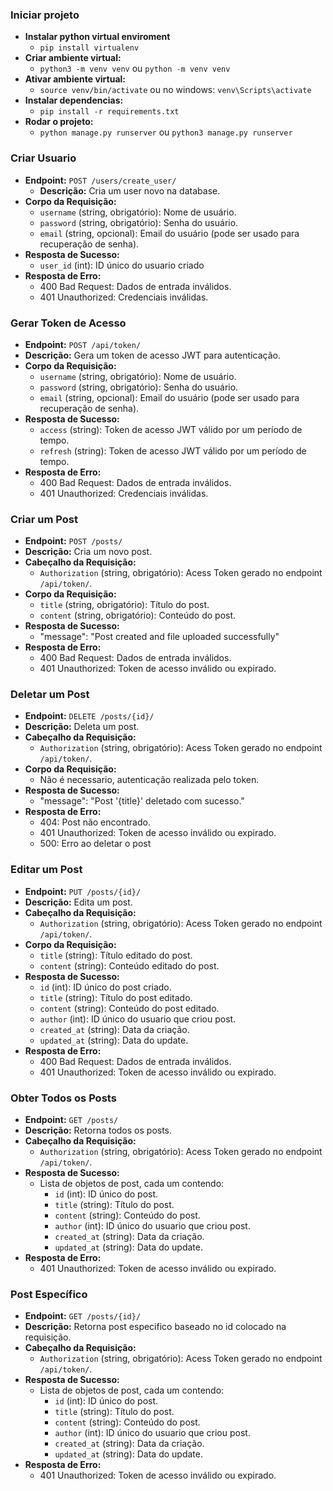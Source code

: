 ### Iniciar projeto
- **Instalar python virtual enviroment**
    - `pip install virtualenv`
- **Criar ambiente virtual:**
    - `python3 -m venv venv` ou `python -m venv venv`
- **Ativar ambiente virtual:**
    - `source venv/bin/activate` ou no windows: `venv\Scripts\activate`
- **Instalar dependencias:**
    - `pip install -r requirements.txt`
- **Rodar o projeto:**
    - `python manage.py runserver` ou `python3 manage.py runserver`

### Criar Usuario
- **Endpoint:** `POST /users/create_user/`
  - **Descrição:** Cria um user novo na database.
- **Corpo da Requisição:**
  - `username` (string, obrigatório): Nome de usuário.
  - `password` (string, obrigatório): Senha do usuário.
  - `email` (string, opcional): Email do usuário (pode ser usado para recuperação de senha).
- **Resposta de Sucesso:**
  - `user_id` (int): ID único do usuario criado
- **Resposta de Erro:**
  - 400 Bad Request: Dados de entrada inválidos.
  - 401 Unauthorized: Credenciais inválidas.

### Gerar Token de Acesso

- **Endpoint:** `POST /api/token/`
- **Descrição:** Gera um token de acesso JWT para autenticação.
- **Corpo da Requisição:**
  - `username` (string, obrigatório): Nome de usuário.
  - `password` (string, obrigatório): Senha do usuário.
  - `email` (string, opcional): Email do usuário (pode ser usado para recuperação de senha).
- **Resposta de Sucesso:**
  - `access` (string): Token de acesso JWT válido por um período de tempo.
  - `refresh` (string): Token de acesso JWT válido por um período de tempo.
- **Resposta de Erro:**
  - 400 Bad Request: Dados de entrada inválidos.
  - 401 Unauthorized: Credenciais inválidas.

### Criar um Post

- **Endpoint:** `POST /posts/`
- **Descrição:** Cria um novo post.
- **Cabeçalho da Requisição:**
  - `Authorization` (string, obrigatório): Acess Token gerado no endpoint `/api/token/`.
- **Corpo da Requisição:**
  - `title` (string, obrigatório): Título do post.
  - `content` (string, obrigatório): Conteúdo do post.
- **Resposta de Sucesso:**
  - "message": "Post created and file uploaded successfully"
- **Resposta de Erro:**
  - 400 Bad Request: Dados de entrada inválidos.
  - 401 Unauthorized: Token de acesso inválido ou expirado.

### Deletar um Post

- **Endpoint:** `DELETE /posts/{id}/`
- **Descrição:** Deleta um post.
- **Cabeçalho da Requisição:**
  - `Authorization` (string, obrigatório): Acess Token gerado no endpoint `/api/token/`.
- **Corpo da Requisição:**
  - Não é necessario, autenticação realizada pelo token.
- **Resposta de Sucesso:**
  - "message": "Post '{title}' deletado com sucesso."
- **Resposta de Erro:**
  - 404: Post não encontrado.
  - 401 Unauthorized: Token de acesso inválido ou expirado.
  - 500: Erro ao deletar o post

### Editar um Post

- **Endpoint:** `PUT /posts/{id}/`
- **Descrição:** Edita um post.
- **Cabeçalho da Requisição:**
  - `Authorization` (string, obrigatório): Acess Token gerado no endpoint `/api/token/`.
- **Corpo da Requisição:**
  - `title` (string): Título editado do post.
  - `content` (string): Conteúdo editado do post.
- **Resposta de Sucesso:**
  - `id` (int): ID único do post criado.
  - `title` (string): Título do post editado.
  - `content` (string): Conteúdo do post editado.
  - `author` (int): ID único do usuario que criou post.
  - `created_at` (string): Data da criação.
  - `updated_at` (string): Data do update.
- **Resposta de Erro:**
  - 400 Bad Request: Dados de entrada inválidos.
  - 401 Unauthorized: Token de acesso inválido ou expirado.

### Obter Todos os Posts

- **Endpoint:** `GET /posts/`
- **Descrição:** Retorna todos os posts.
- **Cabeçalho da Requisição:**
  - `Authorization` (string, obrigatório): Acess Token gerado no endpoint `/api/token/`.
- **Resposta de Sucesso:**
  - Lista de objetos de post, cada um contendo:
    - `id` (int): ID único do post.
    - `title` (string): Título do post.
    - `content` (string): Conteúdo do post.
    - `author` (int): ID único do usuario que criou post.
    - `created_at` (string): Data da criação.
    - `updated_at` (string): Data do update.
- **Resposta de Erro:**
  - 401 Unauthorized: Token de acesso inválido ou expirado.

### Post Específico

- **Endpoint:** `GET /posts/{id}/`
- **Descrição:** Retorna post especifico baseado no id colocado na requisição.
- **Cabeçalho da Requisição:**
  - `Authorization` (string, obrigatório): Acess Token gerado no endpoint `/api/token/`.
- **Resposta de Sucesso:**
  - Lista de objetos de post, cada um contendo:
    - `id` (int): ID único do post.
    - `title` (string): Título do post.
    - `content` (string): Conteúdo do post.
    - `author` (int): ID único do usuario que criou post.
    - `created_at` (string): Data da criação.
    - `updated_at` (string): Data do update.
- **Resposta de Erro:**
  - 401 Unauthorized: Token de acesso inválido ou expirado.
